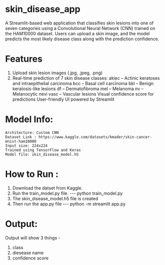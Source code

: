 # skin_disease_app
A Streamlit-based web application that classifies skin lesions into one of seven categories using a Convolutional Neural Network (CNN) trained on the HAM10000 dataset. Users can upload a skin image, and the model predicts the most likely disease class along with the prediction confidence.
# Features
1. Upload skin lesion images (.jpg, .jpeg, .png)
2. Real-time prediction of 7 skin disease classes:
    akiec – Actinic keratoses and intraepithelial carcinoma
    bcc – Basal cell carcinoma
    bkl – Benign keratosis-like lesions
    df – Dermatofibroma
    mel – Melanoma
    nv – Melanocytic nevi
    vasc – Vascular lesions
    Visual confidence score for predictions
    User-friendly UI powered by Streamlit

# Model Info:
    Architecture: Custom CNN
    Dataset Link : https://www.kaggle.com/datasets/kmader/skin-cancer-mnist-ham10000
    Input size: 224x224
    Trained using TensorFlow and Keras
    Model file: skin_disease_model.h5

# How to Run :
1. Download the datset from Kaggle.
2. Run the train_model.py file. --- python train_model.py
3. The skin_disease_model.h5 file is created
4. Then run the app.py file --- python -m streamlit app.py

# Output: 
Output will show 3 things - 
1. class
2. diesease name
3. confidence score
   

